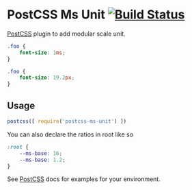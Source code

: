 # PostCSS Ms Unit [![Build Status][ci-img]][ci]

[PostCSS] plugin to add modular scale unit.

[PostCSS]: https://github.com/postcss/postcss
[ci-img]:  https://travis-ci.org/jrmd/postcss-ms-unit.svg
[ci]:      https://travis-ci.org/jrmd/postcss-ms-unit

```css
.foo {
    font-size: 1ms;
}
```

```css
.foo {
    font-size: 19.2px;
}
```

## Usage

```js
postcss([ require('postcss-ms-unit') ])
```

You can also declare the ratios in root like so

```css
:root {
    --ms-base: 16;
    --ms-base: 1.2;
}
```

See [PostCSS] docs for examples for your environment.
